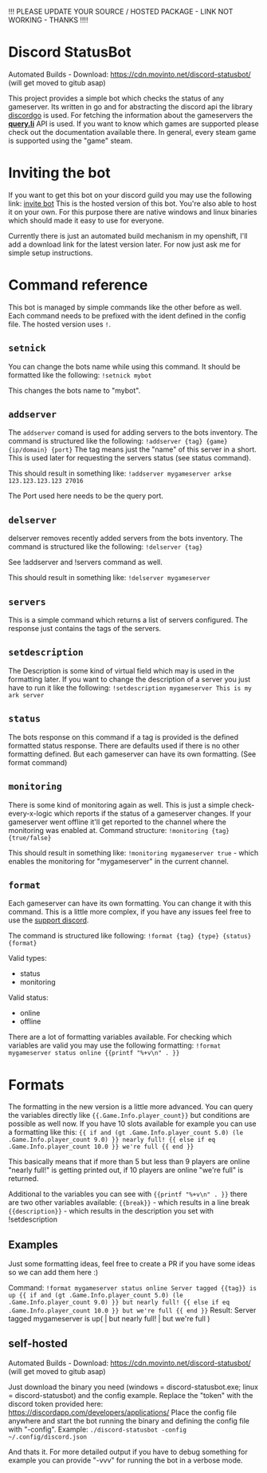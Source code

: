 !!! PLEASE UPDATE YOUR SOURCE / HOSTED PACKAGE - LINK NOT WORKING - THANKS !!!!

# Discord StatusBot

Automated Builds - Download: https://cdn.movinto.net/discord-statusbot/ (will get moved to gitub asap)

This project provides a simple bot which checks the status of any gameserver. Its written in go and for abstracting the discord api the library [discordgo](https://github.com/bwmarrin/discordgo) is used. For fetching the information about the gameservers the  **[query.li](https://query.li/doc/)** API is used.
If you want to know which games are supported please check out the documentation available there.
In general, every steam game is supported using the "game" steam.

# Inviting the bot
If you want to get this bot on your discord guild you may use the following link: [invite bot](https://discordapp.com/oauth2/authorize?client_id=589102629653577777&scope=bot&permissions=0)
This is the hosted version of this bot. You're also able to host it on your own. For this purpose there are native windows and linux binaries which should made it easy to use for everyone.

Currently there is just an automated build mechanism in my openshift, I'll add a download link for the latest version later. For now just ask me for simple setup instructions.

# Command reference
This bot is managed by simple commands like the other before as well. Each command needs to be prefixed with the ident defined in the config file. The hosted version uses `!`.
## `setnick`
You can change the bots name while using this command. It should be formatted like the following:
`!setnick mybot`

This changes the bots name to "mybot".
## `addserver`
The `addserver` comand is used for adding servers to the bots inventory.
The command is structured like the following:
`!addserver {tag} {game} {ip/domain} {port}`
The tag means just the "name" of this server in a short. This is used later for requesting the servers status (see status command).

This should result in something like:
`!addserver mygameserver arkse 123.123.123.123 27016`

The Port used here needs to be the query port.

## `delserver`
delserver removes recently added servers from the bots inventory.
The command is structured like the following:
`!delserver {tag}`

See !addserver and !servers command as well.

This should result in something like:
`!delserver mygameserver`

## `servers`
This is a simple command which returns a list of servers configured. The response just contains the tags of the servers.

## `setdescription`
The Description is some kind of virtual field which may is used in the formatting later. If you want to change the description of a server you just have to run it like the following:
`!setdescription mygameserver This is my ark server`
## `status`
The bots response on this command if a tag is provided is the defined formatted status response. There are defaults used if there is no other formatting defined. But each gameserver can have its own formatting. (See format command)

## `monitoring`
There is some kind of monitoring again as well. This is just a simple check-every-x-logic which reports if the status of a gameserver changes. If your gameserver went offline it'll get reported to the channel where the monitoring was enabled at.
Command structure:
`!monitoring {tag} {true/false}`

This should result in something like:
`!monitoring mygameserver true` - which enables the monitoring for "mygameserver" in the current channel.

## `format`
Each gameserver can have its own formatting. You can change it with this command. This is a little more complex, if you have any issues feel free to use the [support discord](https://discord.gg/aMDa2TB).

The command is structured like following:
`!format {tag} {type} {status} {format}`

Valid types:
* status
* monitoring

Valid status:
* online
* offline

There are a lot of formatting variables available. For checking which variables are valid you may use the following formatting:
`!format mygameserver status online {{printf "%+v\n" . }}`

# Formats
The formatting in the new version is a little more advanced. You can query the variables directly like `{{.Game.Info.player_count}}` but conditions are possible as well now.
If you have 10 slots available for example you can use a formatting like this:
`{{ if and (gt .Game.Info.player_count 5.0) (le .Game.Info.player_count 9.0) }} nearly full! {{ else if eq .Game.Info.player_count 10.0 }} we're full {{ end }}`

This basically means that if more than 5 but less than 9 players are online "nearly full!" is getting printed out, if 10 players are online "we're full" is returned.

Additional to the variables you can see with `{{printf "%+v\n" . }}` there are two other variables available:
`{{break}}` - which results in a line break
`{{description}}` - which results in the description you set with !setdescription

## Examples
Just some formatting ideas, feel free to create a PR if you have some ideas so we can add them here :)

Command: `!format mygameserver status online Server tagged {{tag}} is up {{ if and (gt .Game.Info.player_count 5.0) (le .Game.Info.player_count 9.0) }} but nearly full! {{ else if eq .Game.Info.player_count 10.0 }} but we're full {{ end }}`
Result: Server tagged mygameserver is up( | but nearly full! | but we're full )


## self-hosted
Automated Builds - Download: https://cdn.movinto.net/discord-statusbot/ (will get moved to gitub asap)

Just download the binary you need (windows = discord-statusbot.exe; linux = discord-statusbot) and the config example.
Replace the "token" with the discord token provided here: https://discordapp.com/developers/applications/
Place the config file anywhere and start the bot running the binary and defining the config file with "-config".
Example:
`./discord-statusbot -config ~/.config/discord.json`

And thats it. For more detailed output if you have to debug something for example you can provide "-vvv" for running the bot in a verbose mode.

